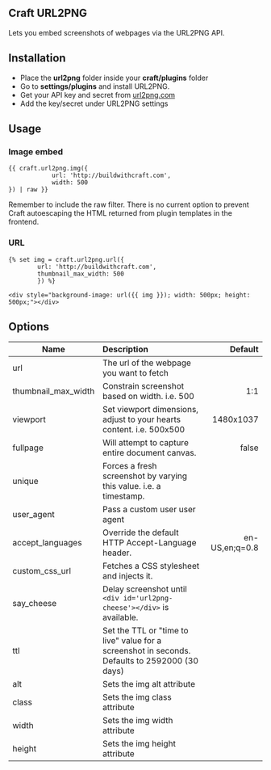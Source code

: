 ## Craft URL2PNG
Lets you embed screenshots of webpages via the URL2PNG API.

## Installation
* Place the **url2png** folder inside your **craft/plugins** folder
* Go to **settings/plugins** and install URL2PNG.
* Get your API key and secret from [url2png.com](https://www.url2png.com/)
* Add the key/secret under URL2PNG settings

## Usage

### Image embed
```twig
{{ craft.url2png.img({
            url: 'http://buildwithcraft.com',
            width: 500
}) | raw }}
```

Remember to include the raw filter. There is no current option to prevent Craft autoescaping the HTML returned from plugin templates in the frontend.

### URL
```twig
{% set img = craft.url2png.url({
        url: 'http://buildwithcraft.com',
        thumbnail_max_width: 500
        }) %}

<div style="background-image: url({{ img }}); width: 500px; height: 500px;"></div>
```

## Options

| Name                     | Description                                                          | Default  |
| ------------------------ | :------------------------------------------------------------------ | ------: |
| url                      | The url of the webpage you want to fetch                             ||
| thumbnail_max_width      | Constrain screenshot based on width. i.e. 500                        | 1:1 |
| viewport                 | Set viewport dimensions, adjust to your hearts content. i.e. 500x500 | 1480x1037 |
| fullpage                 | Will attempt to capture entire document canvas.                      | false |
| unique                   | Forces a fresh screenshot by varying this value. i.e. a timestamp.   ||
| user_agent               | Pass a custom user user agent                                        ||
| accept_languages         | Override the default HTTP Accept-Language header.                    | en-US,en;q=0.8 |
| custom_css_url           | Fetches a CSS stylesheet and injects it.                             ||
| say_cheese               | Delay screenshot until ```<div id='url2png-cheese'></div>``` is available. ||
| ttl                      | Set the TTL or "time to live" value for a screenshot in seconds. Defaults to 2592000 (30 days) ||
| alt                      | Sets the img alt attribute                                           ||
| class                    | Sets the img class attribute                                         ||
| width                    | Sets the img width attribute                                         ||
| height                   | Sets the img height attribute                                        ||
